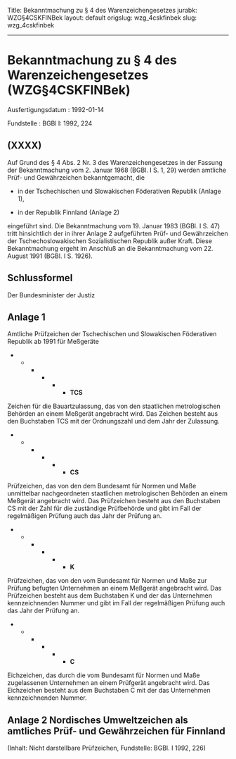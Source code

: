 Title: Bekanntmachung zu § 4 des Warenzeichengesetzes
jurabk: WZG§4CSKFINBek
layout: default
origslug: wzg_4cskfinbek
slug: wzg_4cskfinbek

---

# Bekanntmachung zu § 4 des Warenzeichengesetzes (WZG§4CSKFINBek)

Ausfertigungsdatum
:   1992-01-14

Fundstelle
:   BGBl I: 1992, 224



## (XXXX)

Auf Grund des § 4 Abs. 2 Nr. 3 des Warenzeichengesetzes in der Fassung
der Bekanntmachung vom 2. Januar 1968 (BGBl. I S. 1, 29) werden
amtliche Prüf- und Gewährzeichen bekanntgemacht, die

-   in der Tschechischen und Slowakischen Föderativen Republik (Anlage 1),


-   in der Republik Finnland (Anlage 2)



eingeführt sind.
Die Bekanntmachung vom 19. Januar 1983 (BGBl. I S. 47) tritt
hinsichtlich der in ihrer Anlage 2 aufgeführten Prüf- und
Gewährzeichen der Tschechoslowakischen Sozialistischen Republik außer
Kraft.
Diese Bekanntmachung ergeht im Anschluß an die Bekanntmachung vom 22.
August 1991 (BGBl. I S. 1926).


## Schlussformel

Der Bundesminister der Justiz


## Anlage 1

Amtliche Prüfzeichen der Tschechischen und Slowakischen Föderativen
Republik ab 1991 für Meßgeräte

*
    *
        *
            *
                *
                    *   **TCS**


















Zeichen für die Bauartzulassung, das von den staatlichen
metrologischen Behörden an einem Meßgerät angebracht wird. Das Zeichen
besteht aus den Buchstaben TCS mit der Ordnungszahl und dem Jahr der
Zulassung.

*
    *
        *
            *
                *
                    *   **CS**


















Prüfzeichen, das von den dem Bundesamt für Normen und Maße unmittelbar
nachgeordneten staatlichen metrologischen Behörden an einem Meßgerät
angebracht wird. Das Prüfzeichen besteht aus den Buchstaben CS mit der
Zahl für die zuständige Prüfbehörde und gibt im Fall der regelmäßigen
Prüfung auch das Jahr der Prüfung an.

*
    *
        *
            *
                *
                    *   **K**


















Prüfzeichen, das von den vom Bundesamt für Normen und Maße zur Prüfung
befugten Unternehmen an einem Meßgerät angebracht wird. Das
Prüfzeichen besteht aus dem Buchstaben K und der das Unternehmen
kennzeichnenden Nummer und gibt im Fall der regelmäßigen Prüfung auch
das Jahr der Prüfung an.

*
    *
        *
            *
                *
                    *   **C**


















Eichzeichen, das durch die vom Bundesamt für Normen und Maße
zugelassenen Unternehmen an einem Prüfgerät angebracht wird. Das
Eichzeichen besteht aus dem Buchstaben C mit der das Unternehmen
kennzeichnenden Nummer.


## Anlage 2 Nordisches Umweltzeichen als amtliches Prüf- und Gewährzeichen für Finnland

(Inhalt: Nicht darstellbare Prüfzeichen,
Fundstelle: BGBl. I 1992, 226)

